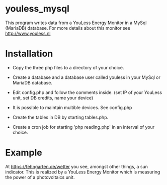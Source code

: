 # youless_mysql

This program writes data from a YouLess Energy Monitor in a MySql (MariaDB) database. For more details about this monitor see http://www.youless.nl

# Installation

* Copy the three php files to a directory of your choice. 

* Create a database and a database user called youless in your MySql or MariaDB database.

* Edit config.php and follow the comments inside. (set IP of your YouLess unit, set DB credits, name your device)

* It is possible to maintain multible devices. See config.php

* Create the tables in DB by starting tables.php.

* Create a cron job for starting 'php reading.php' in an interval of your choice.

# Example

At https://fehngarten.de/wetter you see, amongst other things, a sun indicator. This is realized by a YouLess Energy Monitor which is measuring the power of a photovoltaics unit.